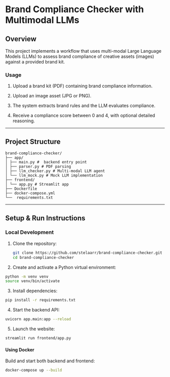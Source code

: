 # Brand Compliance Checker with Multimodal LLMs

## Overview

This project implements a workflow that uses multi-modal Large Language Models (LLMs) to assess brand compliance of creative assets (images) against a provided brand kit. 

### Usage

  1. Upload a brand kit (PDF) containing brand compliance information.
  
  2. Upload an image asset (JPG or PNG).
  
  3. The system extracts brand rules and the LLM evaluates compliance.
  
  4. Receive a compliance score between 0 and 4, with optional detailed reasoning.

---
## Project Structure

```
brand-compliance-checker/
├── app/
│ ├── main.py #  backend entry point
│ ├── parser.py # PDF parsing 
│ ├── llm_checker.py # Multi-modal LLM agent
│ └── llm_mock.py # Mock LLM implementation
├── frontend/
│ └── app.py # Streamlit app
├── Dockerfile 
├── docker-compose.yml 
└──  requirements.txt 
```

---

## Setup & Run Instructions

### Local Development

1. Clone the repository:
   ```bash
   git clone https://github.com/stelaarr/brand-compliance-checker.git
   cd brand-compliance-checker
   ```

2. Create and activate a Python virtual environment:
  ```bash 
  python -m venv venv
  source venv/bin/activate
  ```

3. Install dependencies:
  ```bash 
  pip install -r requirements.txt
  ```
4. Start the backend API:
  ```bash
  uvicorn app.main:app --reload
  ```
5. Launch the website:
  ```bash
  streamlit run frontend/app.py
  ```

#### Using Docker
Build and start both backend and frontend:
  ```bash
  docker-compose up --build


